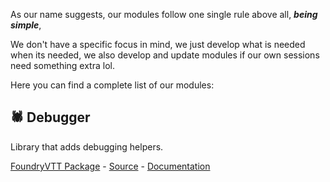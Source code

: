 As our name suggests, our modules follow one single rule above all, **_being simple_**,

We don't have a specific focus in mind, we just develop what is needed when its needed, we also develop and update modules if our own sessions need something extra lol.

Here you can find a complete list of our modules:

## 🕷️ Debugger
Library that adds debugging helpers.

[FoundryVTT Package](https://foundryvtt.com/packages/debugger) -
[Source](https://github.com/RPG-Made-Simple/FVTT-Debugger) -
[Documentation]()

